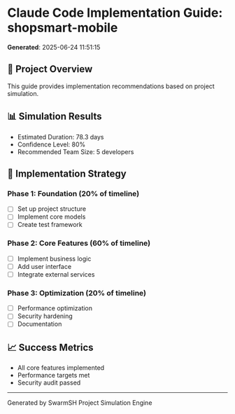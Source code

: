 # Claude Code Implementation Guide: shopsmart-mobile

**Generated**: 2025-06-24 11:51:15

## 🎯 Project Overview
This guide provides implementation recommendations based on project simulation.

## 📊 Simulation Results
- Estimated Duration: 78.3 days
- Confidence Level: 80%
- Recommended Team Size: 5 developers

## 🚀 Implementation Strategy

### Phase 1: Foundation (20% of timeline)
- [ ] Set up project structure
- [ ] Implement core models
- [ ] Create test framework

### Phase 2: Core Features (60% of timeline)
- [ ] Implement business logic
- [ ] Add user interface
- [ ] Integrate external services

### Phase 3: Optimization (20% of timeline)
- [ ] Performance optimization
- [ ] Security hardening
- [ ] Documentation

## 📈 Success Metrics
- All core features implemented
- Performance targets met
- Security audit passed

---
Generated by SwarmSH Project Simulation Engine
